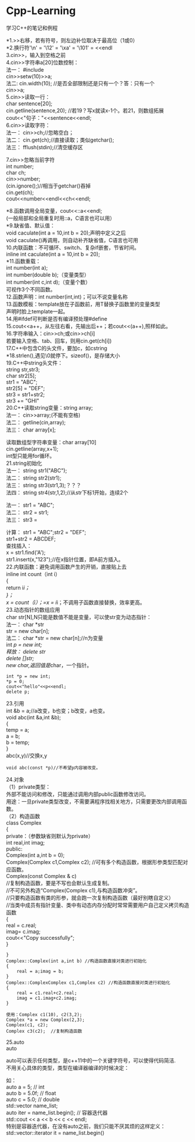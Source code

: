 # Cpp-Learning
学习C++的笔记和例程  

*1.>>右移，若有符号，则左边补位取决于最高位（1或0）  
*2.换行符'\n' = '\12' = '\xa' = '\101' = <<endl  
3.cin>>，输入到空格之前  
4.cin>>字符串a[20]位数控制：  
法一： #include <iomanip>  
	cin>>setw(10)>>a;  
法二:  cin.width(10);    //是否全部限制还是只有一个？答：只有一个  
       cin>>a;  
5.cin>>读取一行：  
	char sentence[20];  
	cin.getline(sentence,20);  //若19？写x就读x-1个。若21，则数组拓展  
	cout<<"句子："<<sentence<<endl;  
6.cin>>读取字符：  
法一：	cin>>ch;//忽略空白；  
法二：	cin.get(ch);//直接读取；类似getchar();  
法三：	fflush(stdin);//清空缓存区  
  
7.cin>>忽略当前字符  
	int number;  
	char ch;  
	cin>>number;  
	(cin.ignore();)//相当于getchar()吞掉  
	cin.get(ch);  
	cout<<number<<endl<<ch<<endl;   
  
*8.函数调用全局变量，cout<<::a<<endl;  
	(一般局部和全局重复时用::a，C语言也可以用）  
*9.缺省值、默认值：  
	void caculate(int a = 10,int b = 20);声明中定义之后  
	void caculate()再调用，则自动补齐缺省值，C语言也可用  
10.内联函数：不可循环、switch、复杂if嵌套，节省时间。  
	inline int caculate(int a = 10,int b = 20);   
*11.函数重载：  
	int number(int a);  
	int number(double b);（变量类型）    
	int number(int c,int d);（变量个数）  
	可视作3个不同函数。  
12.函数声明：int number(int,int)；可以不说变量名称     
13.函数模板：template<class T>放在子函数前，用T替换子函数里的变量类型    
声明时脸上template一起。  
14.用#ifdef可判断是否有编译预处理#define   
15.cout<<a++，从左往右看，先输出后++；若cout<<(a++),照样如此。  
16.字符串输入：cin>>ch;或cin>>ch[i]  
	若要输入空格、tab、回车，则用cin.get(ch[i])  
17.C++中包含C的头文件，要加c，如cstring  
*18.strlen(),遇见\0就停下。sizeof()，是存储大小  
19.C++中string头文件：  
	string str,str3;   
	char str2[5];  
	str1 = "ABC";   
	str2[5] = "DEF";   
	str3 = str1+str2;   
	str3 += "GHI"   
20.C++读取string变量：string array;   
法一：	cin>>array;(不能有空格)    
法二：	getline(cin,array);  
法三：	char array[x];   
	  
   
读取数组型字符串变量：char array[10]   
	cin.getline(array,x+1);  
	int型只能用for循环。  
21.string初始化   
法一：	string str1("ABC");  
法二：	string str2(str1);   
法三：	string str3(str1,3);？？？   
法四：	string str4(str,1,2);//从str下标1开始，连续2个   
  
法一：	str1 = "ABC";  
法二： 	str2 = str1;  
法三：	str3 =   
  
计算：  str1 = "ABC";str2 = "DEF";   
	str1+str2 = ABCDEF;  
查找插入：  
	x = str1.find('A');   
	str1.insert(x,"123");//在x指针位置，即A前方插入。  
22.内联函数：避免调用函数产生的开销，直接贴上去  
	inline int count（int i）   
	{  
	  return i*i；  
	}；  
	x = count（i）；=x = i*i；不调用子函数直接替换，效率更高。  
23.动态指针的数组应用  
	char str[N],N只能是数值不能是变量，可以使str变为动态指针：  
法一：	char *str  
	str = new char[n];  
法二：	char *str = new char[n];//n为变量  
	int *p = new int;  
释放：	delete str  
	delete []str;  
	new char,返回值是*char，一个指针。  
  
	int *p = new int;  
	*p = 0;   
	cout<<"hello"<<p<<endl;   
	delete p;  
  
23.引用  
	int &b = a;//a改变，b也变；b改变，a也变。  
	void abc(int &a,int &b);  
	{  
		temp = a;  
		a = b;  
		b = temp;  
	}  
	abc(x,y)//交换x,y  
  
	void abc(const *p)//不希望p内容被改变。   
24.对象   
（1）private类型：  
	外部不能访问和修改，只能通过调用内部public函数修改访问。  
	用途：一旦private类型改变，不需要满程序找相关地方，只需要更改内部调用函数。  
（2）构造函数  
	class Complex  
	{  
	private：（参数缺省则默认为private）  
		int real,int imag;  
	public:  
		Complex(int a,int b = 0);  
		Complex(Complex c1,Complex c2);   //可有多个构造函数，根据形参类型匹配对应函数。  
	Complex(const Complex & c)    
	//复制构造函数，要是不写也会默认生成复制。  
	//不可另外构造“Complex(Complex c1),与构造函数冲突”。  
	//只要构造函数有类的形参，就会跑一次复制构造函数（最好别瞎自定义）  
	//当类中成员有指针变量、类中有动态内存分配时常常需要用户自己定义拷贝构造函数  
	{  
		real = c.real;  
		imag= c.imag;  
		cout<<"Copy successfully";  
	}  
  
	}   
	Complex::Complex(int a,int b) //构造函数直接对类进行初始化  
	{  
		real = a;imag = b;  
	}  
	Complex::ComplexComplex c1,Complex c2) //构造函数直接对类进行初始化  
	{  
		real = c1.real+c2.real;  
		imag = c1.imag+c2.imag;  
	}  
	  
	使用：Complex c1(10), c2(3,2);  
	Complex *a = new Complex(2,3);  
 	Complex(c1, c2);  
	Complex c3(c2);  //复制构造函数  
	  
25.auto  
	auto  
  
auto可以表示任何类型，是c++11中的一个关键字符号，可以使得代码简洁.    
	不用关心具体的类型，类型在编译器编译的时候决定：  
  
如：    
	auto a = 5; 	// int  
	auto b = 5.0f;	// float  
	auto c = 5.0;	// double    
	std::vector<int> name_list;  
	auto iter = name_list.begin(); // 容器迭代器     
	std::cout << a << b << c << endl;    
	特别是容器迭代器，在没有auto之前，我们只能不厌其烦的这样定义：  
	std::vector<int>::iterator it = name_list.begin()    
